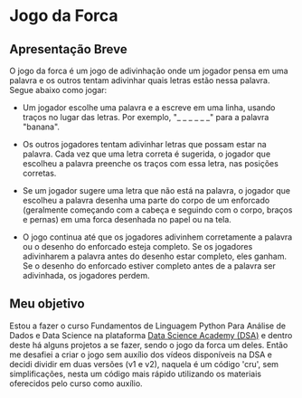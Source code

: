 # Jogo da Forca

## Apresentação Breve
O jogo da forca é um jogo de adivinhação onde um jogador pensa em uma palavra e os outros tentam adivinhar quais letras estão nessa palavra. Segue abaixo como jogar:

* Um jogador escolhe uma palavra e a escreve em uma linha, usando traços no lugar das letras. Por exemplo, "_ _ _ _ _ _" para a palavra "banana".

* Os outros jogadores tentam adivinhar letras que possam estar na palavra. Cada vez que uma letra correta é sugerida, o jogador que escolheu a palavra preenche os traços com essa letra, nas posições corretas.

* Se um jogador sugere uma letra que não está na palavra, o jogador que escolheu a palavra desenha uma parte do corpo de um enforcado (geralmente começando com a cabeça e seguindo com o corpo, braços e pernas) em uma forca desenhada no papel ou na tela.

* O jogo continua até que os jogadores adivinhem corretamente a palavra ou o desenho do enforcado esteja completo. Se os jogadores adivinharem a palavra antes do desenho estar completo, eles ganham. Se o desenho do enforcado estiver completo antes de a palavra ser adivinhada, os jogadores perdem.

## Meu objetivo
Estou a fazer o curso Fundamentos de Linguagem Python Para Análise de Dados e Data Science na plataforma [Data Science Academy (DSA)](https://www.datascienceacademy.com.br) e dentro deste há alguns projetos a se fazer, sendo o jogo da forca um deles. Então me desafiei a criar o jogo sem auxílio dos vídeos disponíveis na DSA e decidi dividir em duas versões (v1 e v2), naquela é um código 'cru', sem simplificações, nesta um código mais rápido utilizando os materiais oferecidos pelo curso como auxílio.
